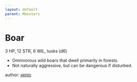 ```yaml
---
layout: default
parent: Monsters
---
```

# Boar
3 HP, 12 STR, 6 WIL, tusks (d6)  
- Omnivorous wild boars that dwell primarily in forests.  
- Not naturally aggressive, but can be dangerous if disturbed.  

author: [xenio](https://xenioinabottle.blogspot.com)
